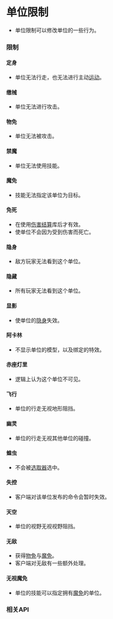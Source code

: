 # 单位限制
+ 单位限制可以修改单位的一些行为。

### 限制

#### 定身
+ 单位无法行走，也无法进行主动[运动]。

#### 缴械
+ 单位无法进行攻击。

#### 物免
+ 单位无法被攻击。

#### 禁魔
+ 单位无法使用技能。

#### 魔免
+ 技能无法指定该单位为目标。

#### 免死
+ 在使用[伤害结算]库后才有效。
+ 使单位不会因为受到伤害而死亡。

#### 隐身
+ 敌方玩家无法看到这个单位。

#### 隐藏
+ 所有玩家无法看到这个单位。

#### 显影
+ 使单位的[隐身]失效。

#### 阿卡林
+ 不显示单位的模型，以及绑定的特效。

#### 赤座灯里
+ 逻辑上认为这个单位不可见。

#### 飞行
+ 单位的行走无视地形阻挡。

#### 幽灵
+ 单位的行走无视其他单位的碰撞。

#### 蝗虫
+ 不会被[选取器]选中。

#### 失控
+ 客户端对该单位发布的命令会暂时失效。

#### 天空
+ 单位的视野无视视野阻挡。

#### 无敌
+ 获得[物免]与[魔免]。
+ 客户端对无敌有一些额外处理。

#### 无视魔免
+ 单位的技能可以指定拥有[魔免]的单位。

[隐身]: /ac/unit/restriction?id=隐身
[物免]: /ac/unit/restriction?id=物免
[魔免]: /ac/unit/restriction?id=魔免

[运动]: 404
[选取器]: 404
[伤害结算]: 404

### 相关API
